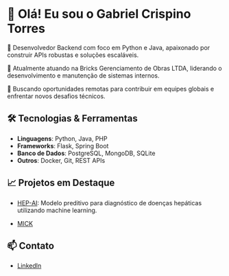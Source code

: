 # 👋 Olá! Eu sou o Gabriel Crispino Torres

🎯 Desenvolvedor Backend com foco em Python e Java, apaixonado por construir APIs robustas e soluções escaláveis.

💼 Atualmente atuando na Bricks Gerenciamento de Obras LTDA, liderando o desenvolvimento e manutenção de sistemas internos.

🚀 Buscando oportunidades remotas para contribuir em equipes globais e enfrentar novos desafios técnicos.

## 🛠️ Tecnologias & Ferramentas

- **Linguagens**: Python, Java, PHP
- **Frameworks**: Flask, Spring Boot
- **Banco de Dados**: PostgreSQL, MongoDB, SQLite
- **Outros**: Docker, Git, REST APIs

## 📈 Projetos em Destaque

- [HEP-AI](https://github.com/gtorr-s/HEP-AI): Modelo preditivo para diagnóstico de doenças hepáticas utilizando machine learning.

- [MICK](https://github.com/gtorr-s/MICK)

## 📫 Contato

- [LinkedIn](https://www.linkedin.com/in/-gtorr)

